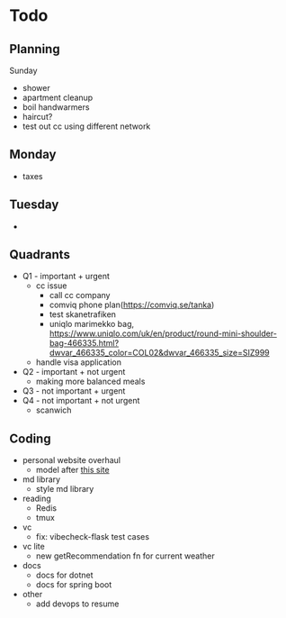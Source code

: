 # Todo

## Planning

Sunday

- shower
- apartment cleanup
- boil handwarmers
- haircut?
- test out cc using different network

## Monday

- taxes

## Tuesday

-

## Quadrants

- Q1 - important + urgent
  - cc issue
    - call cc company
    - comviq phone plan(https://comviq.se/tanka)
    - test skanetrafiken
    - uniqlo marimekko bag, https://www.uniqlo.com/uk/en/product/round-mini-shoulder-bag-466335.html?dwvar_466335_color=COL02&dwvar_466335_size=SIZ999
  - handle visa application
- Q2 - important + not urgent
  - making more balanced meals
- Q3 - not important + urgent
- Q4 - not important + not urgent
  - scanwich

## Coding

- personal website overhaul
  - model after [this site](https://danielms.site/)
- md library
  - style md library
- reading
  - Redis
  - tmux
- vc
  - fix: vibecheck-flask test cases
- vc lite
  - new getRecommendation fn for current weather
- docs
  - docs for dotnet
  - docs for spring boot
- other
  - add devops to resume
